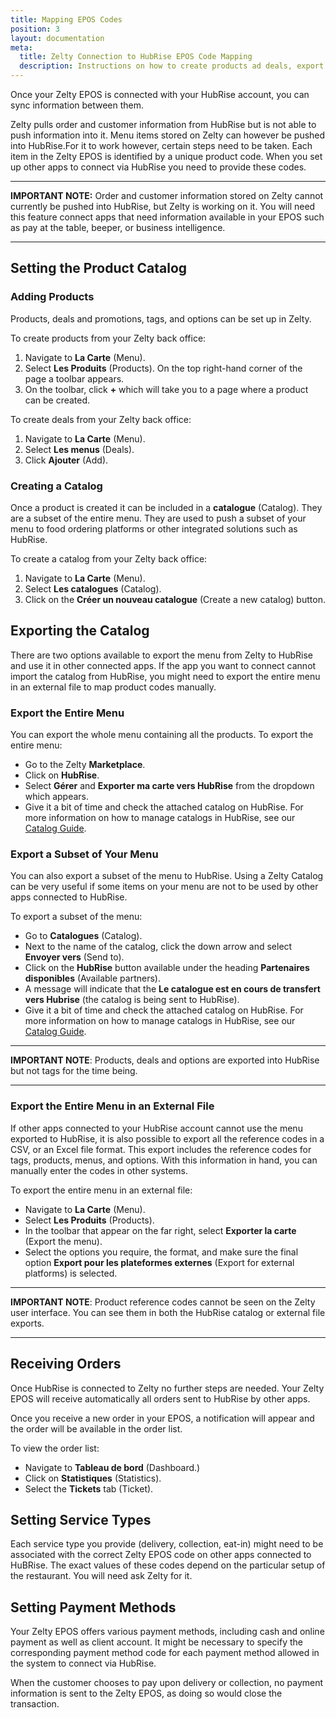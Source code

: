 ```yaml
---
title: Mapping EPOS Codes
position: 3
layout: documentation
meta:
  title: Zelty Connection to HubRise EPOS Code Mapping
  description: Instructions on how to create products ad deals, export the menu and correctly map Zelty EPOS codes for optimal connection to HubRise.
---
```


Once your Zelty EPOS is connected with your HubRise account, you can sync information between them.

Zelty pulls order and customer information from HubRise but is not able to push information into it. Menu items stored on Zelty can however be pushed into HubRise.For it to work however, certain steps need to be taken. Each item in the Zelty EPOS is identified by a unique product code. When you set up other apps to connect via HubRise you need to provide these codes.

---

**IMPORTANT NOTE:** Order and customer information stored on Zelty cannot currently be pushed into HubRise, but Zelty is working on it. You will need this feature connect apps that need information available in your EPOS such as pay at the table, beeper, or business intelligence.

---

## Setting the Product Catalog

### Adding Products

Products, deals and promotions, tags, and options can be set up in Zelty.

To create products from your Zelty back office:

1. Navigate to **La Carte** (Menu).
1. Select **Les Produits** (Products). On the top right-hand corner of the page a toolbar appears.
1. On the toolbar, click **+** which will take you to a page where a product can be created.

To create deals from your Zelty back office:

1. Navigate to **La Carte** (Menu).
1. Select **Les menus** (Deals).
1. Click **Ajouter** (Add).

### Creating a Catalog

Once a product is created it can be included in a **catalogue** (Catalog). They are a subset of the entire menu. They are used to push a subset of your menu to food ordering platforms or other integrated solutions such as HubRise.

To create a catalog from your Zelty back office:

1. Navigate to **La Carte** (Menu).
1. Select **Les catalogues** (Catalog).
1. Click on the **Créer un nouveau catalogue** (Create a new catalog) button.

## Exporting the Catalog

There are two options available to export the menu from Zelty to HubRise and use it in other connected apps. If the app you want to connect cannot import the catalog from HubRise, you might need to export the entire menu in an external file to map product codes manually.

### Export the Entire Menu

You can export the whole menu containing all the products. To export the entire menu:

- Go to the Zelty **Marketplace**.
- Click on **HubRise**.
- Select **Gérer** and **Exporter ma carte vers HubRise** from the dropdown which appears.
- Give it a bit of time and check the attached catalog on HubRise. For more information on how to manage catalogs in HubRise, see our [Catalog Guide](/docs/catalog/).

### Export a Subset of Your Menu

You can also export a subset of the menu to HubRise. Using a Zelty Catalog can be very useful if some items on your menu are not to be used by other apps connected to HubRise.

To export a subset of the menu:

- Go to **Catalogues** (Catalog).
- Next to the name of the catalog, click the down arrow and select **Envoyer vers** (Send to).
- Click on the **HubRise** button available under the heading **Partenaires disponibles** (Available partners).
- A message will indicate that the **Le catalogue est en cours de transfert vers Hubrise** (the catalog is being sent to HubRise).
- Give it a bit of time and check the attached catalog on HubRise. For more information on how to manage catalogs in HubRise, see our [Catalog Guide](/docs/catalog/).

---

**IMPORTANT NOTE**: Products, deals and options are exported into HubRise but not tags for the time being.

---

### Export the Entire Menu in an External File

If other apps connected to your HubRise account cannot use the menu exported to HubRise, it is also possible to export all the reference codes in a CSV, or an Excel file format. This export includes the reference codes for tags, products, menus, and options. With this information in hand, you can manually enter the codes in other systems.

To export the entire menu in an external file:

- Navigate to **La Carte** (Menu).
- Select **Les Produits** (Products).
- In the toolbar that appear on the far right, select **Exporter la carte** (Export the menu).
- Select the options you require, the format, and make sure the final option **Export pour les plateformes externes** (Export for external platforms) is selected.

---

**IMPORTANT NOTE**: Product reference codes cannot be seen on the Zelty user interface. You can see them in both the HubRise catalog or external file exports.

---

## Receiving Orders

Once HubRise is connected to Zelty no further steps are needed. Your Zelty EPOS will receive automatically all orders sent to HubRise by other apps.

Once you receive a new order in your EPOS, a notification will appear and the order will be available in the order list.

To view the order list:

- Navigate to **Tableau de bord** (Dashboard.)
- Click on **Statistiques** (Statistics).
- Select the **Tickets** tab (Ticket).

## Setting Service Types

Each service type you provide (delivery, collection, eat-in) might need to be associated with the correct Zelty EPOS code on other apps connected to HuBRise. The exact values of these codes depend on the particular setup of the restaurant. You will need ask Zelty for it.

[comment]: # 'Waiting on feedback from Zelty on this'

## Setting Payment Methods

Your Zelty EPOS offers various payment methods, including cash and online payment as well as client account.
It might be necessary to specify the corresponding payment method code for each payment method allowed in the system to connect via HubRise.

When the customer chooses to pay upon delivery or collection, no payment information is sent to the Zelty EPOS, as doing so would close the transaction.

[comment]: # 'Waiting on feedback from Zelty on this'
